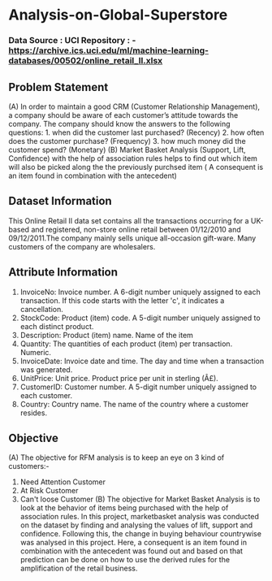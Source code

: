 # Analysis-on-Global-Superstore
### Data Source : UCI Repository : - https://archive.ics.uci.edu/ml/machine-learning-databases/00502/online_retail_II.xlsx
## Problem Statement
(A) In order to maintain a good CRM (Customer Relationship Management), a company should be aware of each customer’s attitude towards the company. The company should know the answers to the following questions:
    1.	when did the customer last purchased? (Recency)
    2.	how often does the customer purchase? (Frequency)
    3.	how much money did the customer spend? (Monetary)
(B) Market Basket Analysis (Support, Lift, Confidence) with the help of association rules helps to find out which item will also be picked along the the previously purchsed item ( A consequent is an item found in combination with the antecedent)
## Dataset Information
This Online Retail II data set contains all the transactions occurring for a UK-based and registered, non-store online retail between 01/12/2010 and 09/12/2011.The company mainly sells unique all-occasion gift-ware. Many customers of the company are wholesalers.
## Attribute Information
1. InvoiceNo: Invoice number. A 6-digit number uniquely assigned to each transaction. If this code starts with the letter 'c', it indicates a cancellation.
2. StockCode: Product (item) code. A 5-digit number uniquely assigned to each distinct product.
3. Description: Product (item) name. Name of the item
4. Quantity: The quantities of each product (item) per transaction. Numeric.
5. InvoiceDate: Invoice date and time. The day and time when a transaction was generated.
6. UnitPrice: Unit price. Product price per unit in sterling (Â£).
7. CustomerID: Customer number. A 5-digit number uniquely assigned to each customer.
8. Country: Country name. The name of the country where a customer resides.
## Objective
(A) The objective for RFM analysis is to keep an eye on 3 kind of customers:-
1. Need Attention Customer
2. At Risk Customer
3. Can't loose Customer
(B) The objective for Market Basket Analysis is to look at the behavior of items being purchased with the help of association rules. In this project, marketbasket analysis was conducted on the dataset by finding and analysing the values of lift, support and confidence. Following this, the change in buying behaviour countrywise was analysed in this project. Here, a consequent is an item found in combination with the antecedent was found out and based on that prediction can be done on how to use the derived rules for the amplification of the retail business.
